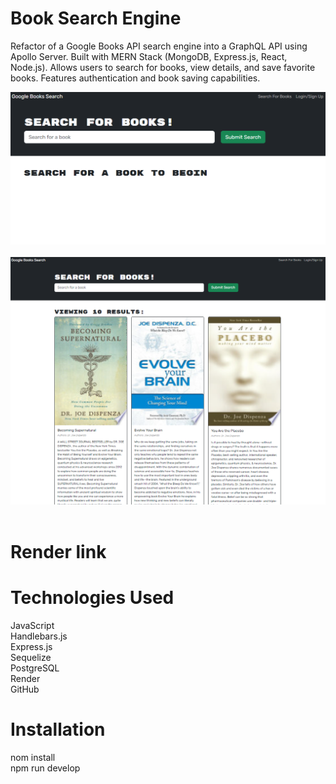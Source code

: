 # Book Search Engine
Refactor of a Google Books API search engine into a GraphQL API using Apollo Server. Built with MERN Stack (MongoDB, Express.js, React, Node.js). Allows users to search for books, view details, and save favorite books. Features authentication and book saving capabilities.

![Images](client/src/assets/homepage2.png) <br><br>
![Images](client/src/assets/homepage.png)  <br><br>


# Render link


# Technologies Used

JavaScript<br>
Handlebars.js<br>
Express.js<br>
Sequelize<br>
PostgreSQL<br>
Render<br>
GitHub

# Installation
nom install<br>
npm run develop